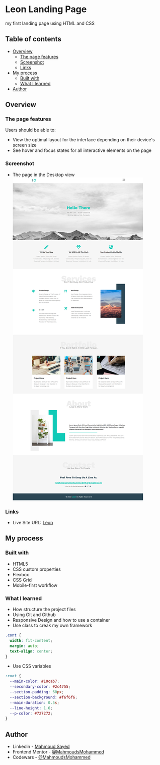# Leon Landing Page

my first landing page using HTML and CSS

## Table of contents

- [Overview](#overview)
  - [The page features](#the-page-features)
  - [Screenshot](#screenshot)
  - [Links](#links)
- [My process](#my-process)
  - [Built with](#built-with)
  - [What I learned](#what-i-learned)
- [Author](#author)

## Overview

### The page features

Users should be able to:

- View the optimal layout for the interface depending on their device's screen size
- See hover and focus states for all interactive elements on the page

### Screenshot

- The page in the Desktop view
![](media/desktop.png)

### Links

- Live Site URL: [Leon](https://mahmoudsmohammed.github.io/Project_one/)

## My process

### Built with

- HTML5 
- CSS custom properties
- Flexbox
- CSS Grid
- Mobile-first workflow

### What I learned

- How structure the project files
- Using Git and Github 
- Responsive Design and how to use a container
- Use class to creak my own framework
```css
.cont {
  width: fit-content;
  margin: auto;
  text-align: center;
}
```
- Use CSS variables
```css
:root {
  --main-color: #10cab7;
  --secondary-color: #2c4755;
  --section-padding: 60px;
  --section-background: #f6f6f6;
  --main-duration: 0.5s;
  --line-height: 1.6;
  --p-color: #727272;
}
```

## Author

- Linkedin - [Mahmoud Sayed](https://www.linkedin.com/in/mahmoud-sayed-b85536217/)
- Frontend Mentor - [@MahmoudsMohammed](https://www.frontendmentor.io/profile/MahmoudsMohammed)
- Codewars - [@MahmoudsMohammed](https://www.codewars.com/users/MahmoudsMohammed)
